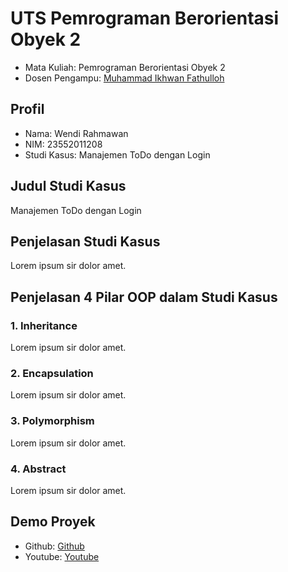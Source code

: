 # UTS Pemrograman Berorientasi Obyek 2
<ul>
  <li>Mata Kuliah: Pemrograman Berorientasi Obyek 2</li>
  <li>Dosen Pengampu: <a href="https://github.com/Muhammad-Ikhwan-Fathulloh">Muhammad Ikhwan Fathulloh</a></li>
</ul>

## Profil
<ul>
  <li>Nama: Wendi Rahmawan</li>
  <li>NIM: 23552011208</li>
  <li>Studi Kasus: Manajemen ToDo dengan Login</li>
</ul>

## Judul Studi Kasus
<p>Manajemen ToDo dengan Login</p>

## Penjelasan Studi Kasus
<p>Lorem ipsum sir dolor amet.</p>

## Penjelasan 4 Pilar OOP dalam Studi Kasus

### 1. Inheritance
<p>Lorem ipsum sir dolor amet.</p>

### 2. Encapsulation
<p>Lorem ipsum sir dolor amet.</p>

### 3. Polymorphism
<p>Lorem ipsum sir dolor amet.</p>

### 4. Abstract
<p>Lorem ipsum sir dolor amet.</p>

## Demo Proyek
<ul>
  <li>Github: <a href="https://github.com/wenrahma/UTS_PBO2_TIFK23A_23552011208">Github</a></li>
  <li>Youtube: <a href="">Youtube</a></li>
</ul>
